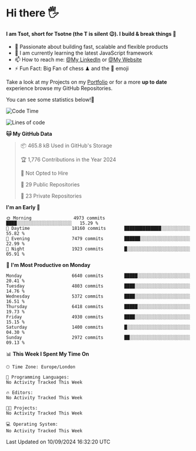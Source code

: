 # Hi there :raised_hand_with_fingers_splayed:
#### I am Tsot, short for Tsotne (the T is silent :wink:). I build & break things :space_invader:
- :telescope: Passionate about building fast, scalable and flexible products
- :seedling: I am currently learning the latest JavaScript framework 
- :mailbox: How to reach me: [@My LinkedIn](https://www.linkedin.com/in/tsotne-gvadzabia/) or [@My Website](https://tsotne.co.uk/contact)
- :zap: Fun Fact: Big Fan of chess ♟ and the 👾 emoji

Take a look at my Projects on my [Portfolio](https://tsotne.co.uk/) or for a more **up to date** experience browse my GitHub Repositories.

You can see some statistics below!:space_invader:
<!--START_SECTION:waka-->
![Code Time](http://img.shields.io/badge/Code%20Time-761%20hrs%202%20mins-blue)

![Lines of code](https://img.shields.io/badge/From%20Hello%20World%20I%27ve%20Written-12.0%20million%20lines%20of%20code-blue)

**🐱 My GitHub Data** 

> 📦 465.8 kB Used in GitHub's Storage 
 > 
> 🏆 1,776 Contributions in the Year 2024
 > 
> 🚫 Not Opted to Hire
 > 
> 📜 29 Public Repositories 
 > 
> 🔑 23 Private Repositories 
 > 
**I'm an Early 🐤** 

```text
🌞 Morning                4973 commits        ████░░░░░░░░░░░░░░░░░░░░░   15.29 % 
🌆 Daytime                18160 commits       ██████████████░░░░░░░░░░░   55.82 % 
🌃 Evening                7479 commits        ██████░░░░░░░░░░░░░░░░░░░   22.99 % 
🌙 Night                  1923 commits        █░░░░░░░░░░░░░░░░░░░░░░░░   05.91 % 
```
📅 **I'm Most Productive on Monday** 

```text
Monday                   6640 commits        █████░░░░░░░░░░░░░░░░░░░░   20.41 % 
Tuesday                  4803 commits        ████░░░░░░░░░░░░░░░░░░░░░   14.76 % 
Wednesday                5372 commits        ████░░░░░░░░░░░░░░░░░░░░░   16.51 % 
Thursday                 6418 commits        █████░░░░░░░░░░░░░░░░░░░░   19.73 % 
Friday                   4930 commits        ████░░░░░░░░░░░░░░░░░░░░░   15.15 % 
Saturday                 1400 commits        █░░░░░░░░░░░░░░░░░░░░░░░░   04.30 % 
Sunday                   2972 commits        ██░░░░░░░░░░░░░░░░░░░░░░░   09.13 % 
```


📊 **This Week I Spent My Time On** 

```text
🕑︎ Time Zone: Europe/London

💬 Programming Languages: 
No Activity Tracked This Week

🔥 Editors: 
No Activity Tracked This Week

🐱‍💻 Projects: 
No Activity Tracked This Week

💻 Operating System: 
No Activity Tracked This Week
```


 Last Updated on 10/09/2024 16:32:20 UTC
<!--END_SECTION:waka-->
